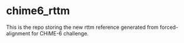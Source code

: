 # chime6_rttm
This is the repo storing the new rttm reference generated from forced-alignment for CHiME-6 challenge.

